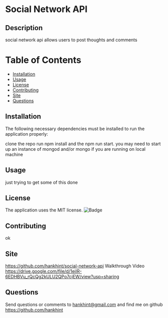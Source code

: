 
# Social Network API

## Description
social network api allows users to post thoughts and comments

# Table of Contents 
* [Installation](#installation)
* [Usage](#usage)
* [License](#license)
* [Contributing](#contributing)
* [Site](#Site)
* [Questions](#questions)

## Installation
The following necessary dependencies must be installed to run the application properly:

clone the repo run npm install and the npm run start.  you may need to start up an instance of mongod and/or mongo if you are running on local machine

## Usage
just trying to get some of this done


## License
The application uses the MIT license.
![Badge](https://img.shields.io/badge/License-MIT-blue.svg)
  

## Contributing
ok

## Site
https://github.com/hankhint/social-network-api
Walkthrough Video
https://drive.google.com/file/d/1eiIR-6EDHBVu_rQcQg2kULU2QPo7cjEW/view?usp=sharing

## Questions
Send questions or comments to hankhint@gmail.com and find me on github https://github.com/hankhint
